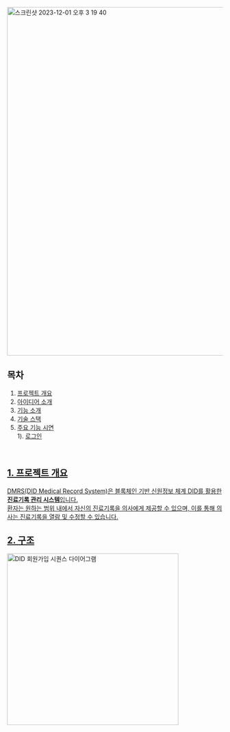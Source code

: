 <img width="812" alt="스크린샷 2023-12-01 오후 3 19 40" src="https://github.com/sjhong98/DMRS/assets/90092013/35bc4de2-b355-455b-89c9-45db99751004">

## 목차
1. [프로젝트 개요](#프로젝트개요)<br/>
2. [아이디어 소개](#아이디어소개)<br/>
3. [기능 소개](#기능소개)<br/>
4. [기술 스택](#기술스택)<br/>
5. [주요 기능 시연](#주요기능)<br/>
1). [로그인](#로그인)<br/>
<br/>

<a href='프로젝트개요' />

## 1. 프로젝트 개요

DMRS(DID Medical Record System)은 블록체인 기반 신원정보 체계 DID를 활용한 **진료기록 관리 시스템**입니다. <br />
환자는 원하는 범위 내에서 자신의 진료기록을 의사에게 제공할 수 있으며, 이를 통해 의사는 진료기록을 열람 및 수정할 수 있습니다. 

## 2. 구조
<img width="400" alt="DID 회원가입 시퀀스 다이어그램" src="https://github.com/sjhong98/DMRS/assets/90092013/37dcbf4b-81ff-4e2b-85bf-1cb4329e3d05">
